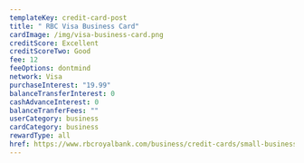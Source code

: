 ```yaml
---
templateKey: credit-card-post
title: " RBC Visa Business Card"
cardImage: /img/visa-business-card.png
creditScore: Excellent
creditScoreTwo: Good
fee: 12
feeOptions: dontmind
network: Visa
purchaseInterest: "19.99"
balanceTransferInterest: 0
cashAdvanceInterest: 0
balanceTranferFees: ""
userCategory: business
cardCategory: business
rewardType: all
href: https://www.rbcroyalbank.com/business/credit-cards/small-business-credit-cards/visa-business.html
---
```

